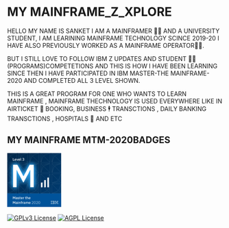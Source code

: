 
# MY MAINFRAME_Z_XPLORE

HELLO MY NAME IS SANKET I AM A MAINFRAMER 👨‍💻 AND A UNIVERSITY STUDENT, I AM LEARINING MAINFRAME TECHNOLOGY SCINCE 2019-20
I HAVE ALSO PREVIOUSLY WORKED AS A MAINFRAME OPERATOR👷‍♂️.

BUT I STILL LOVE TO FOLLOW IBM Z UPDATES AND STUDENT 🧑‍🎓 (PROGRAMS)COMPETETIONS AND THIS IS HOW I HAVE BEEN LEARNING SINCE THEN 
I HAVE PARTICIPATED IN IBM MASTER-THE MAINFRAME-2020 AND COMPLETED ALL 3 LEVEL SHOWN.

THIS IS A GREAT PROGRAM FOR ONE WHO WANTS TO LEARN MAINFRAME , MAINFRAME THECHNOLOGY IS USED EVERYWHERE LIKE IN AIRTICKET 🎫 BOOKING, BUSINESS 🕴️ TRANSCTIONS , DAILY BANKING TRANSCTIONS , HOSPITALS 🏥 AND ETC





## MY MAINFRAME MTM-2020BADGES


<div align="left"><img src="/master-the-mainframe-2020-level-3.png" alt="master-the-mainframe-2020-level-3" width="25%;" /></div>

[![GPLv3 License](https://img.shields.io/badge/License-GPL%20v3-yellow.svg)](https://opensource.org/licenses/)
[![AGPL License](https://img.shields.io/badge/license-AGPL-blue.svg)](http://www.gnu.org/licenses/agpl-3.0)

